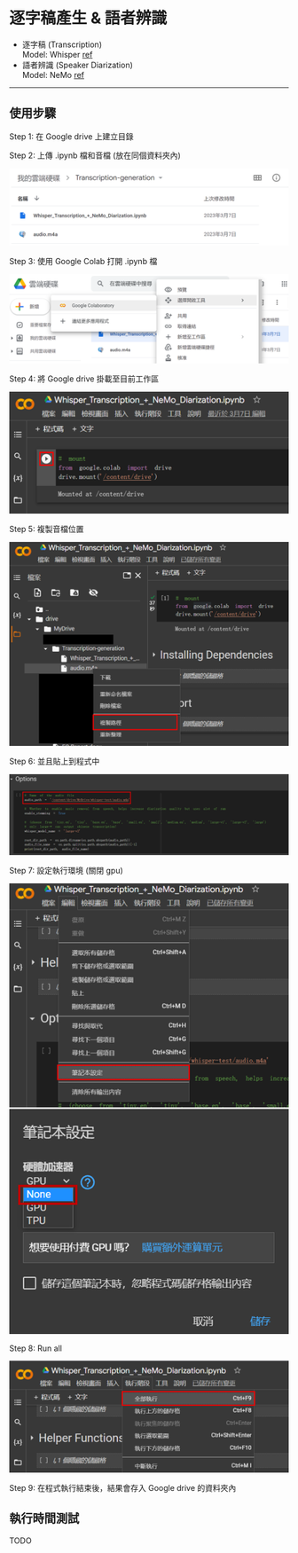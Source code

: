 # 逐字稿產生 & 語者辨識

* 逐字稿 (Transcription)  
Model: Whisper [ref](https://github.com/openai/whisper)
* 語者辨識 (Speaker Diarization)  
Model: NeMo [ref](https://github.com/NVIDIA/NeMo)

---

## 使用步驟
Step 1: 在 Google drive 上建立目錄  
  
Step 2: 上傳 .ipynb 檔和音檔 (放在同個資料夾內)
  
![img1](./img/img1.png)  

Step 3: 使用 Google Colab 打開 .ipynb 檔  

![img2](./img/img2.png)  

Step 4: 將 Google drive 掛載至目前工作區  

![img3](./img/img3.png)  

Step 5: 複製音檔位置

![img4](./img/img4.png)  

Step 6: 並且貼上到程式中

![img5](./img/img5.png)  

Step 7: 設定執行環境 (關閉 gpu)  

![img6](./img/img6.png)    
![img7](./img/img7.png)  

Step 8: Run all  

![img8](./img/img8.png)  

Step 9: 在程式執行結束後，結果會存入 Google drive 的資料夾內  
  
  
## 執行時間測試

TODO
